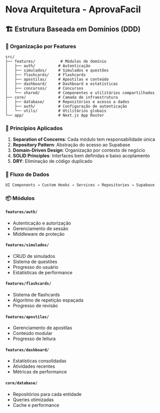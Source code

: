 # Nova Arquitetura - AprovaFacil

## 🏗️ Estrutura Baseada em Domínios (DDD)

### 📁 Organização por Features

```
src/
├── features/           # Módulos de domínio
│   ├── auth/          # Autenticação
│   ├── simulados/     # Simulados e questões
│   ├── flashcards/    # Flashcards
│   ├── apostilas/     # Apostilas e conteúdo
│   ├── dashboard/     # Dashboard e estatísticas
│   ├── concursos/     # Concursos
│   └── shared/        # Componentes e utilitários compartilhados
├── core/              # Camada de infraestrutura
│   ├── database/      # Repositórios e acesso a dados
│   ├── auth/          # Configuração de autenticação
│   └── utils/         # Utilitários globais
└── app/               # Next.js App Router
```

### 🎯 Princípios Aplicados

1. **Separation of Concerns**: Cada módulo tem responsabilidade única
2. **Repository Pattern**: Abstração do acesso ao Supabase
3. **Domain-Driven Design**: Organização por contexto de negócio
4. **SOLID Principles**: Interfaces bem definidas e baixo acoplamento
5. **DRY**: Eliminação de código duplicado

### 🔄 Fluxo de Dados

```
UI Components → Custom Hooks → Services → Repositories → Supabase
```

### 📦 Módulos

#### `features/auth/`
- Autenticação e autorização
- Gerenciamento de sessão
- Middleware de proteção

#### `features/simulados/`
- CRUD de simulados
- Sistema de questões
- Progresso do usuário
- Estatísticas de performance

#### `features/flashcards/`
- Sistema de flashcards
- Algoritmo de repetição espaçada
- Progresso de revisão

#### `features/apostilas/`
- Gerenciamento de apostilas
- Conteúdo modular
- Progresso de leitura

#### `features/dashboard/`
- Estatísticas consolidadas
- Atividades recentes
- Métricas de performance

#### `core/database/`
- Repositórios para cada entidade
- Queries otimizadas
- Cache e performance 

